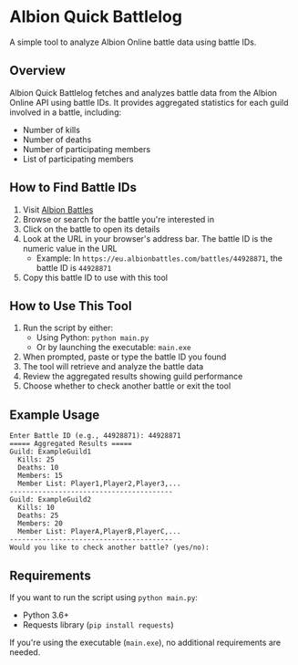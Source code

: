 # Albion Quick Battlelog

A simple tool to analyze Albion Online battle data using battle IDs.

## Overview

Albion Quick Battlelog fetches and analyzes battle data from the Albion Online API using battle IDs. It provides aggregated statistics for each guild involved in a battle, including:

- Number of kills
- Number of deaths
- Number of participating members
- List of participating members

## How to Find Battle IDs

1. Visit [Albion Battles](https://eu.albionbattles.com/)
2. Browse or search for the battle you're interested in
3. Click on the battle to open its details
4. Look at the URL in your browser's address bar. The battle ID is the numeric value in the URL
   - Example: In `https://eu.albionbattles.com/battles/44928871`, the battle ID is `44928871`
5. Copy this battle ID to use with this tool

## How to Use This Tool

1. Run the script by either:
   - Using Python: `python main.py`
   - Or by launching the executable: `main.exe`
2. When prompted, paste or type the battle ID you found
3. The tool will retrieve and analyze the battle data
4. Review the aggregated results showing guild performance
5. Choose whether to check another battle or exit the tool

## Example Usage

```
Enter Battle ID (e.g., 44928871): 44928871
===== Aggregated Results =====
Guild: ExampleGuild1
  Kills: 25
  Deaths: 10
  Members: 15
  Member List: Player1,Player2,Player3,...
----------------------------------------
Guild: ExampleGuild2
  Kills: 10
  Deaths: 25
  Members: 20
  Member List: PlayerA,PlayerB,PlayerC,...
----------------------------------------
Would you like to check another battle? (yes/no): 
```

## Requirements

If you want to run the script using `python main.py`:
- Python 3.6+
- Requests library (`pip install requests`)

If you're using the executable (`main.exe`), no additional requirements are needed.